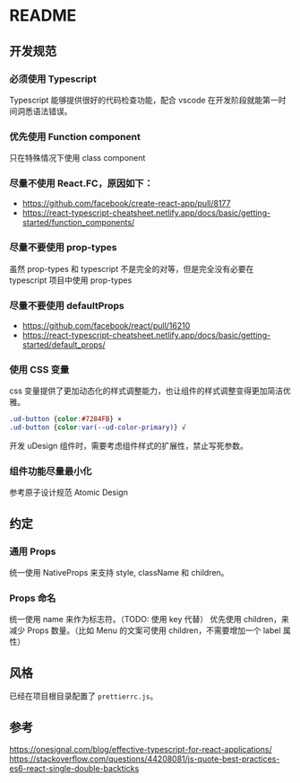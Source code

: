 # README

## 开发规范

### 必须使用 Typescript

Typescript 能够提供很好的代码检查功能，配合 vscode 在开发阶段就能第一时间洞悉语法错误。

### 优先使用 Function component

只在特殊情况下使用 class component

### 尽量不使用 React.FC，原因如下：

- https://github.com/facebook/create-react-app/pull/8177
- https://react-typescript-cheatsheet.netlify.app/docs/basic/getting-started/function_components/

### 尽量不要使用 prop-types

虽然 prop-types 和 typescript 不是完全的对等，但是完全没有必要在 typescript 项目中使用 prop-types

### 尽量不要使用 defaultProps

- https://github.com/facebook/react/pull/16210
- https://react-typescript-cheatsheet.netlify.app/docs/basic/getting-started/default_props/

### 使用 CSS 变量

css 变量提供了更加动态化的样式调整能力，也让组件的样式调整变得更加简洁优雅。

```css
.ud-button {color:#7284FB} ×
.ud-button {color:var(--ud-color-primary)} √
```

开发 uDesign 组件时，需要考虑组件样式的扩展性，禁止写死参数。

### 组件功能尽量最小化

参考原子设计规范 Atomic Design

## 约定

### 通用 Props

统一使用 NativeProps 来支持 style, className 和 children。

### Props 命名

统一使用 name 来作为标志符。（TODO: 使用 key 代替）
优先使用 children，来减少 Props 数量。（比如 Menu 的文案可使用 children，不需要增加一个 label 属性）

## 风格

已经在项目根目录配置了 `prettierrc.js`。

## 参考

https://onesignal.com/blog/effective-typescript-for-react-applications/
https://stackoverflow.com/questions/44208081/js-quote-best-practices-es6-react-single-double-backticks

